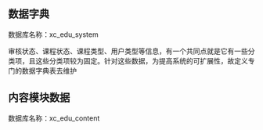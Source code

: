 ## 数据字典

数据库名称：xc_edu_system

审核状态、课程状态、课程类型、用户类型等信息，有一个共同点就是它有一些分类项，且这些分类项较为固定。针对这些数据，为提高系统的可扩展性，故定义专门的数据字典表去维护

## 内容模块数据

数据库名称：xc_edu_content

